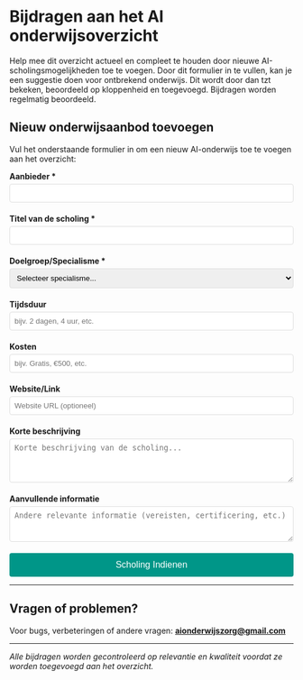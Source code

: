 # Bijdragen aan het AI onderwijsoverzicht

Help mee dit overzicht actueel en compleet te houden door nieuwe AI-scholingsmogelijkheden toe te voegen. Door dit formulier in te vullen, kan je een suggestie doen voor ontbrekend onderwijs. Dit wordt door dan tzt bekeken, beoordeeld op kloppenheid en toegevoegd. Bijdragen worden regelmatig beoordeeld.

## Nieuw onderwijsaanbod toevoegen

Vul het onderstaande formulier in om een nieuw AI-onderwijs toe te voegen aan het overzicht:

<form action="https://formspree.io/f/mpwraqgp" method="POST" style="max-width: 600px; margin: 0 auto;">
  <input type="hidden" name="_subject" value="Nieuwe AI Scholing: [SCHOLING]" />
  <input type="hidden" name="_next" value="https://ajsvdk.github.io/Ai-Geletterdheid-FMS/bijdragen/?success=true" />
  
  <div style="margin-bottom: 20px;">
    <label for="aanbieder" style="display: block; margin-bottom: 5px; font-weight: bold;">Aanbieder *</label>
    <input type="text" id="aanbieder" name="aanbieder" required style="width: 100%; padding: 8px; border: 1px solid #ddd; border-radius: 4px;">
  </div>

  <div style="margin-bottom: 20px;">
    <label for="titel" style="display: block; margin-bottom: 5px; font-weight: bold;">Titel van de scholing *</label>
    <input type="text" id="titel" name="titel" required style="width: 100%; padding: 8px; border: 1px solid #ddd; border-radius: 4px;">
  </div>

  <div style="margin-bottom: 20px;">
    <label for="doelgroep" style="display: block; margin-bottom: 5px; font-weight: bold;">Doelgroep/Specialisme *</label>
    <select id="doelgroep" name="doelgroep" required style="width: 100%; padding: 8px; border: 1px solid #ddd; border-radius: 4px;">
      <option value="">Selecteer specialisme...</option>
      <option value="Algemeen">Algemeen (alle zorgprofessionals)</option>
      <option value="Allergologie">Allergologie</option>
      <option value="Anesthesiologie">Anesthesiologie</option>
      <option value="Cardiologie">Cardiologie</option>
      <option value="Cardiothoracale chirurgie">Cardiothoracale chirurgie</option>
      <option value="Dermatologie">Dermatologie</option>
      <option value="Gynaecologie">Gynaecologie</option>
      <option value="Heelkunde">Heelkunde</option>
      <option value="Interne geneeskunde">Interne geneeskunde</option>
      <option value="Klinische chemie">Klinische chemie</option>
      <option value="Neurologie">Neurologie</option>
      <option value="Oncologie">Oncologie</option>
      <option value="Radiologie">Radiologie</option>
      <option value="Radiotherapie en Oncologie">Radiotherapie en Oncologie</option>
      <option value="Verpleegkunde">Verpleegkunde</option>
      <option value="Overig">Overig</option>
    </select> 
  </div>

  <div style="margin-bottom: 20px;">
    <label for="tijdsduur" style="display: block; margin-bottom: 5px; font-weight: bold;">Tijdsduur</label>
    <input type="text" id="tijdsduur" name="tijdsduur" placeholder="bijv. 2 dagen, 4 uur, etc." style="width: 100%; padding: 8px; border: 1px solid #ddd; border-radius: 4px;">
  </div>

  <div style="margin-bottom: 20px;">
    <label for="kosten" style="display: block; margin-bottom: 5px; font-weight: bold;">Kosten</label>
    <input type="text" id="kosten" name="kosten" placeholder="bijv. Gratis, €500, etc." style="width: 100%; padding: 8px; border: 1px solid #ddd; border-radius: 4px;">
  </div>

  <div style="margin-bottom: 20px;">
    <label for="website" style="display: block; margin-bottom: 5px; font-weight: bold;">Website/Link</label>
    <input type="text" id="website" name="website" placeholder="Website URL (optioneel)" style="width: 100%; padding: 8px; border: 1px solid #ddd; border-radius: 4px;">
  </div>

  <div style="margin-bottom: 20px;">
    <label for="beschrijving" style="display: block; margin-bottom: 5px; font-weight: bold;">Korte beschrijving</label>
    <textarea id="beschrijving" name="beschrijving" rows="4" placeholder="Korte beschrijving van de scholing..." style="width: 100%; padding: 8px; border: 1px solid #ddd; border-radius: 4px;"></textarea>
  </div>

  <div style="margin-bottom: 20px;">
    <label for="aanvullende-info" style="display: block; margin-bottom: 5px; font-weight: bold;">Aanvullende informatie</label>
    <textarea id="aanvullende-info" name="aanvullende-info" rows="3" placeholder="Andere relevante informatie (vereisten, certificering, etc.)" style="width: 100%; padding: 8px; border: 1px solid #ddd; border-radius: 4px;"></textarea>
  </div>

  <button type="submit" style="background-color: #009688; color: white; padding: 12px 24px; border: none; border-radius: 4px; cursor: pointer; font-size: 16px; width: 100%;">
    Scholing Indienen
  </button>
</form>

<script>
// Check for success parameter in URL
const urlParams = new URLSearchParams(window.location.search);
if (urlParams.get('success') === 'true') {
    document.body.insertAdjacentHTML('afterbegin', 
        '<div style="background-color: #d4edda; color: #155724; border: 1px solid #c3e6cb; padding: 15px; margin: 20px auto; border-radius: 5px; max-width: 600px; text-align: center;">' +
        '<strong>Bedankt!</strong> Je scholing is succesvol ingediend en wordt binnenkort gecontroleerd.' +
        '</div>'
    );
}
</script>

---

## Vragen of problemen?

Voor bugs, verbeteringen of andere vragen: **[aionderwijszorg@gmail.com](mailto:aionderwijszorg@gmail.com)**

---

*Alle bijdragen worden gecontroleerd op relevantie en kwaliteit voordat ze worden toegevoegd aan het overzicht.*
